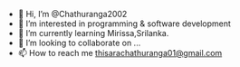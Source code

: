 - 👋 Hi, I’m @Chathuranga2002
- 👀 I’m interested in  programming & software development
- 🌱 I’m currently learning Mirissa,Srilanka.
- 💞️ I’m looking to collaborate on ...
- 📫 How to reach me thisarachathuranga01@gmail.com

<!---
Chathuranga2002/Chathuranga2002 is a ✨ special ✨ repository because its `README.md` (this file) appears on your GitHub profile.
You can click the Preview link to take a look at your changes.
--->
